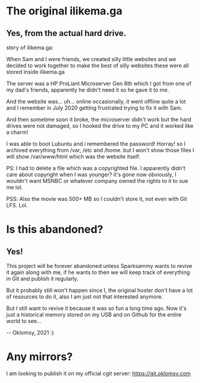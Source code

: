 # The original ilikema.ga
## Yes, from the actual hard drive.

story of ilikema.ga:

When Sam and I were friends, we created silly little websites
and we decided to work together to make the best of silly websites
these were all stored inside ilikema.ga

The server was a HP ProLiant Microserver Gen 8th which I got from one
of my dad's friends, apparently he didn't need it so he gave it to me.

And the website was... uh... online occasionally, it went offline quite a lot
and I remember in July 2020 getting frustrated trying to fix it with Sam.

And then sometime soon it broke, the microserver didn't work but the hard
drives were not damaged, so I hooked the drive to my PC and it worked like a charm!

I was able to boot Lubuntu and i remembered the password! Horray!
so I archived everything from /var, /etc and /home. but I won't show those files
I will show /var/www/html which was the website itself.

PS: I had to delete a file which was a copyrighted file. I apparently didn't care about copyright when I was younger? it's gone now obviously, I wouldn't want MSNBC or whatever company owned the rights to it to sue me lol.

PSS: Also the movie was 500+ MB so I couldn't store it, not even with Git LFS. Lol.

# Is this abandoned?
## Yes!

This project will be forever abandoned unless Sparksammy wants to revive it again along with me, if he wants to then we will keep track of everything in Git and publish it regularly.

But it probably still won't happen since I, the original hoster don't have a lot of resources to do it, also I am just not that interested anymore.

But I still want to revive it because it was so fun a long time ago.
Now it's just a historical memory stored on my USB
and on Github for the entire world to see...

-- Oklomsy, 2021 :)

# Any mirrors?

I am looking to publish it on my official cgit server: https://git.oklomsy.com
